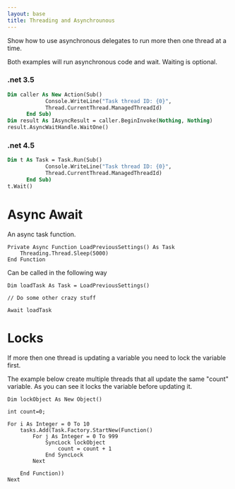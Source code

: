```yaml
---
layout: base
title: Threading and Asynchrounous
---
```


Show how to use asynchronous delegates to run more then one thread at a time.

Both examples will run asynchronous code and wait.  Waiting is optional.

### .net 3.5
```vb
Dim caller As New Action(Sub()
            Console.WriteLine("Task thread ID: {0}",
            Thread.CurrentThread.ManagedThreadId)
      End Sub)
Dim result As IAsyncResult = caller.BeginInvoke(Nothing, Nothing)
result.AsyncWaitHandle.WaitOne()
```

### .net 4.5
```vb
Dim t As Task = Task.Run(Sub()
            Console.WriteLine("Task thread ID: {0}",
            Thread.CurrentThread.ManagedThreadId)
      End Sub)
t.Wait()
```

# Async Await

An async task function.

```vbnet
Private Async Function LoadPreviousSettings() As Task
	Threading.Thread.Sleep(5000)
End Function

```

Can be called in the following way

```vbnet
Dim loadTask As Task = LoadPreviousSettings()

// Do some other crazy stuff

Await loadTask

```

# Locks
If more then one thread is updating a variable you need to lock the variable first.

The example below create multiple threads that all update the same "count" variable.
As you can see it locks the variable before updating it.

```vbnet
Dim lockObject As New Object()

int count=0;

For i As Integer = 0 To 10
	tasks.Add(Task.Factory.StartNew(Function() 
		For j As Integer = 0 To 999
			SyncLock lockObject
				count = count + 1
			End SyncLock
		Next

	End Function))
Next
```